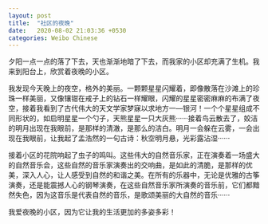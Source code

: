 ```yaml
---
layout: post
title:  "社区的夜晚"
date:   2020-08-02 21:03:36 +0530
categories: Weibo Chinese
---
```






夕阳一点一点的落了下去，天也渐渐地暗了下去，而我家的小区却充满了生机。我来到阳台上，欣赏着夜晚的小区。

我发现今天晚上的夜空，格外的美丽。一颗颗星星闪耀着，即像散落在沙滩上的珍珠一样美丽，又像镶钳在戒子上的钻石一样耀眼，闪耀的星星密密麻麻的布满了夜空，接着我看到了古代伟大的天文学家梦寐以求地方一—银河！一个个星星组成不同形状的，如启明星星一个勺子，天熊星星一只大灰熊······接着鸟云散去了，姣洁的明月出现在我眼前，是那样的清澈，是那么的洁白。明月一会躲在云雾，一会出现在我眼前，让我起了孟浩然的一句古诗：秋空明月悬，光彩露沾湿······

接着小区的花院响起了虫子的鸣叫。这些伟大的自然音乐家，正在演奏着一场盛大的自然音乐会，这些自然的音乐家演奏出的交响曲，是如此的清脆，是那样的优美，深入人心，让人感受到自然的和谐之美。在所有的乐器中，无论是优雅的古筝演奏，还是能震撼人心的钢琴演奏，在这些自然音乐家所演奏的音乐前，它们都黯然失色，因为这音乐是代表自然的音乐，是歌颂美丽的大自然的音乐······

我爱夜晚的小区，因为它让我的生活更加的多姿多彩！